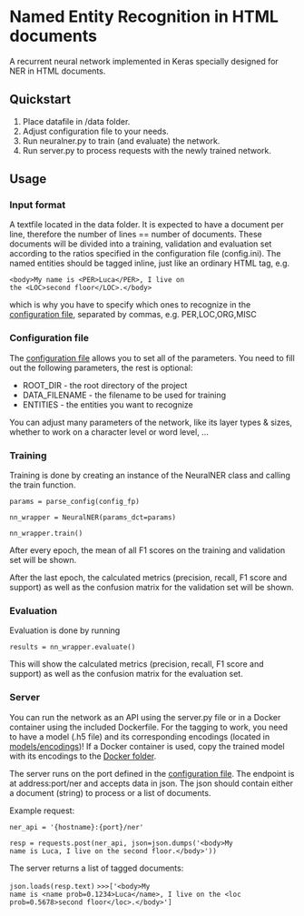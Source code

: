 # Named Entity Recognition in HTML documents

A recurrent neural network implemented in Keras 
specially designed for
NER in HTML documents.

## Quickstart
1) Place datafile in /data folder.
2) Adjust configuration file to your needs.
3) Run neuralner.py to train (and evaluate)
 the network.
4) Run server.py to process requests with the
 newly trained network.

## Usage

### Input format
A textfile located in the data folder. It 
is expected to have a document per line, 
therefore the number of lines == number of documents.
These documents will be divided into a training, 
validation and evaluation set according to the 
ratios specified in the configuration file (config.ini).
The named entities should be tagged inline, just 
like an ordinary HTML tag, e.g. 

<code>\<body>My name is \<PER>Luca\</PER>, 
I live on the \<LOC>second floor\</LOC>.\</body>
</code>

which is why you have to specify which ones to
recognize in the 
[configuration file](./config.ini), separated
by commas, e.g. PER,LOC,ORG,MISC



### Configuration file
The [configuration file](./config.ini) allows you to 
set all of the parameters. You need to fill out the
following parameters, the rest is optional:
* ROOT_DIR - the root directory of the project
* DATA_FILENAME - the filename to be used for training
* ENTITIES - the entities you want to recognize

You can adjust many parameters of the network, like
its layer types & sizes, whether to work on a 
character level or word level, ...

### Training
Training is done by creating an instance of the 
NeuralNER class and calling the train function.

<code>params = parse_config(config_fp)</code>

<code>nn_wrapper = NeuralNER(params_dct=params)</code>

<code>nn_wrapper.train()</code>

After every epoch, the mean of all F1 scores 
on the training and validation set will be shown.

After the last epoch, the calculated metrics
(precision, recall, F1 score and support) as
well as the confusion matrix 
for the validation set will be shown.

### Evaluation
Evaluation is done by running

<code>results = nn_wrapper.evaluate()</code>

This will show the calculated metrics
(precision, recall, F1 score and support) as
well as the confusion matrix
for the evaluation set.

### Server
You can run the network as an API using 
the server.py file or in a Docker container
using the included Dockerfile.
For the tagging to work, you need to have
a model (.h5 file) and its corresponding 
encodings (located in [models/encodings](./models/encodings))!
If a Docker container is used, copy the trained
model with its encodings to the [Docker folder](./Docker).

The server runs on the port defined in the
[configuration file](./config.ini). The endpoint is at
address:port/ner and accepts data in json.
The json should contain either a document (string)
to process or a list of documents.

Example request:

<code>ner_api = '{hostname}:{port}/ner'</code>

<code>resp = requests.post(ner_api, 
json=json.dumps('\<body>My name is Luca, 
I live on the second floor.\</body>'))</code>

The server returns a list of tagged documents:

<code>json.loads(resp.text)</code>
<code>\>>>['\<body>My name is \<name prob=0.1234>Luca\</name>, 
I live on the \<loc prob=0.5678>second floor\</loc>.\</body>']</code>
